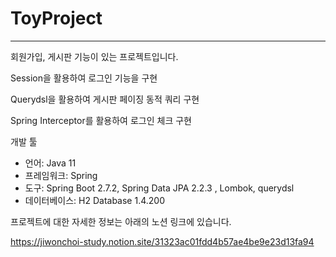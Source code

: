 # ToyProject

---
회원가입, 게시판 기능이 있는 프로젝트입니다.  

Session을 활용하여 로그인 기능을 구현   

Querydsl을 활용하여 게시판 페이징 동적 쿼리 구현   

Spring Interceptor를 활용하여 로그인 체크 구현   


개발 툴
- 언어: Java 11
- 프레임워크: Spring
- 도구: Spring Boot 2.7.2, Spring Data JPA 2.2.3 , Lombok, querydsl
- 데이터베이스: H2 Database 1.4.200

프로젝트에 대한 자세한 정보는 아래의 노션 링크에 있습니다.

https://jiwonchoi-study.notion.site/31323ac01fdd4b57ae4be9e23d13fa94
